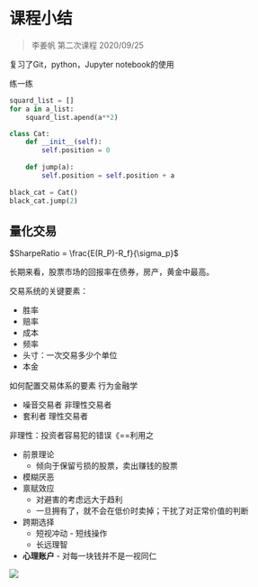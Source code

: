# 课程小结

> 李姜帆 第二次课程 2020/09/25

复习了Git，python，Jupyter notebook的使用

练一练



```python
squard_list = []
for a in a_list:
    squard_list.apend(a**2)
```



```python
class Cat:
    def __init__(self):
        self.position = 0
        
    def jump(a):
        self.position = self.position + a
        
black_cat = Cat()
black_cat.jump(2)
```



## 量化交易

$SharpeRatio = \frac{E(R_P)-R_f}{\sigma_p}$

长期来看，股票市场的回报率在债券，房产，黄金中最高。

交易系统的关键要素：

* 胜率
* 赔率
* 成本
* 频率
* 头寸：一次交易多少个单位
* 本金

如何配置交易体系的要素 行为金融学

* 噪音交易者 非理性交易者
* 套利者 理性交易者

非理性：投资者容易犯的错误《==利用之

* 前景理论
  * 倾向于保留亏损的股票，卖出赚钱的股票
* 模糊厌恶
* 禀赋效应
  * 对避害的考虑远大于趋利
  * 一旦拥有了，就不会在低价时卖掉；干扰了对正常价值的判断
* 跨期选择
  * 短视冲动 - 短线操作
  * 长远理智
* **心理账户** - 对每一块钱并不是一视同仁

![](https://qn-st0.yuketang.cn/Fu61WobWCz97A99dQy4l-aLvBp9I)